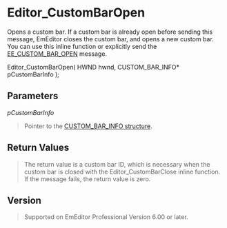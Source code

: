 # Editor\_CustomBarOpen

Opens a custom bar. If a custom bar is already open before sending this message, EmEditor closes the custom bar, and opens a new custom bar. You can use this inline function or explicitly send the [EE\_CUSTOM\_BAR\_OPEN](../message/ee_custom_bar_open) message.

Editor\_CustomBarOpen( HWND hwnd, CUSTOM\_BAR\_INFO\* pCustomBarInfo );

## Parameters

_pCustomBarInfo_

> Pointer to the [CUSTOM\_BAR\_INFO structure](../structure/custom_bar_info).

## Return Values

> The return value is a custom bar ID, which is necessary when the custom bar is closed with the Editor\_CustomBarClose inline function. If the message fails, the return value is zero.

## Version

> Supported on EmEditor Professional Version 6.00 or later.

